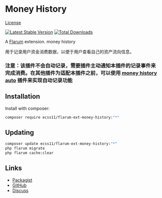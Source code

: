 # Money History

[License](https://github.com/Ecss11/flarum-ext-money-history/blob/master/LICENSE.md) 

[![Latest Stable Version](https://img.shields.io/packagist/v/mattoid/flarum-ext-money-history.svg)](https://packagist.org/packages/ecss11/flarum-ext-money-history) 
[![Total Downloads](https://img.shields.io/packagist/dt/mattoid/flarum-ext-money-history.svg)](https://packagist.org/packages/ecss11/flarum-ext-money-history)

A [Flarum](http://flarum.org) extension. money history

用于记录用户资金消费数据，以便于用户查看自己的资产流向信息。

### 注意：该插件不会自动记录，需要插件主动通知本插件的记录事件来完成消费。在其他插件为适配本插件之前，可以使用 [money history auto](https://github.com/Mattoids/flarum-ext-money-history-auto) 插件来实现自动记录功能

## Installation

Install with composer:

```sh
composer require ecss11/flarum-ext-money-history:"*"
```

## Updating

```sh
composer update ecss11/flarum-ext-money-history:"*"
php flarum migrate
php flarum cache:clear
```

## Links

- [Packagist](https://packagist.org/packages/mattoid/flarum-ext-money-history)
- [GitHub](https://github.com/mattoid/flarum-ext-money-history)
- [Discuss](https://discuss.flarum.org/d/PUT_DISCUSS_SLUG_HERE)
